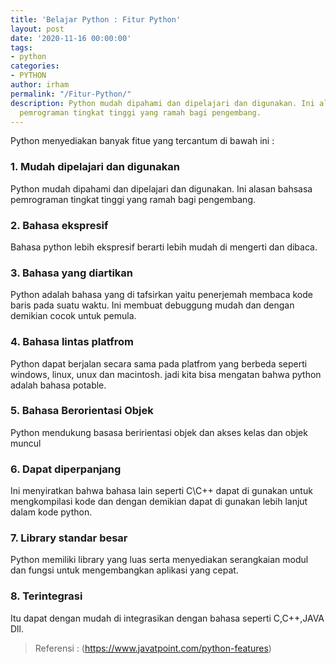 ```yaml
---
title: 'Belajar Python : Fitur Python'
layout: post
date: '2020-11-16 00:00:00'
tags:
- python
categories:
- PYTHON
author: irham
permalink: "/Fitur-Python/"
description: Python mudah dipahami dan dipelajari dan digunakan. Ini alasan bahsasa
  pemrograman tingkat tinggi yang ramah bagi pengembang.
---
```


Python menyediakan banyak fitue yang tercantum di bawah ini :

### 1. Mudah dipelajari dan digunakan

Python mudah dipahami dan dipelajari dan digunakan. Ini alasan bahsasa pemrograman tingkat tinggi yang ramah bagi pengembang.
<!--more-->
### 2. Bahasa ekspresif

Bahasa python lebih ekspresif berarti lebih mudah di mengerti dan dibaca.

### 3. Bahasa yang diartikan 

Python adalah bahasa yang di tafsirkan yaitu penerjemah membaca kode baris pada suatu waktu.
Ini membuat debuggung mudah dan dengan demikian cocok untuk pemula.

### 4. Bahasa lintas platfrom

Python dapat berjalan secara sama pada platfrom yang berbeda seperti windows, linux, unux dan macintosh.
jadi kita bisa mengatan bahwa python adalah bahasa potable.

### 5. Bahasa Berorientasi Objek

Python mendukung basasa beririentasi objek dan akses kelas dan objek muncul

### 6. Dapat diperpanjang

Ini menyiratkan bahwa bahasa lain seperti C\C++ dapat di gunakan untuk mengkompilasi kode dan dengan demikian dapat di gunakan lebih lanjut dalam kode python.

### 7. Library standar besar

Python memiliki library yang luas serta menyediakan serangkaian modul dan fungsi untuk mengembangkan aplikasi yang cepat.
 
### 8. Terintegrasi 

Itu dapat dengan mudah di integrasikan dengan bahasa seperti C,C++,JAVA Dll.



> Referensi : (https://www.javatpoint.com/python-features)
